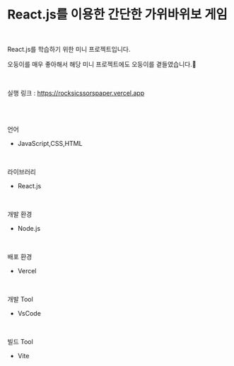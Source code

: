 # React.js를 이용한 간단한 가위바위보 게임

<br>

React.js를 학습하기 위한 미니 프로젝트입니다.
<br>

오둥이를 매우 좋아해서 해당 미니 프로젝트에도 오둥이를 곁들였습니다.🐥

<br>

실행 링크 : https://rocksicssorspaper.vercel.app


<br>
<br>

언어 

- JavaScript,CSS,HTML

<br>

라이브러리 

- React.js

<br>

개발 환경

- Node.js

<br>

배포 환경

- Vercel

<br>

개발 Tool

- VsCode 


<br>

빌드 Tool

- Vite

<br>